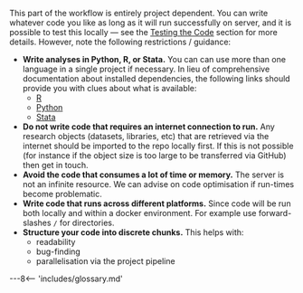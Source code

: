 This part of the workflow is entirely project dependent. 
You can write whatever code you like as long as it will run successfully on server, and it is possible to test this locally &mdash; see the [Testing the Code](testing-the-code) section for more details.
However, note the following restrictions / guidance:

* **Write analyses in Python, R, or Stata.** 
You can can use more than one language in a single project if necessary.
In lieu of comprehensive documentation about installed dependencies, the following links should provide you with clues about what is available:
	- [R](https://github.com/opensafely/r-docker/blob/master/Dockerfile#L34-L79)
	- [Python](https://github.com/opensafely/jupyter-docker/blob/master/requirements.txt)
	- [Stata](https://github.com/opensafely/stata-docker/tree/master/libraries)
* **Do not write code that requires an internet connection to run.** 
Any research objects (datasets, libraries, etc) that are retrieved via the internet should be imported to the repo locally first.
If this is not possible (for instance if the object size is too large to be transferred via GitHub) then get in touch.
* **Avoid the code that consumes a lot of time or memory.** The server is not an infinite resource. We can advise on code optimisation if run-times become problematic.
* **Write code that runs across different platforms.** 
Since code will be run both locally and within a docker environment. For example use forward-slashes `/` for directories.
* **Structure your code into discrete chunks.** 
This helps with:
	* readability
	* bug-finding
	* parallelisation via the project pipeline


---8<-- 'includes/glossary.md'
